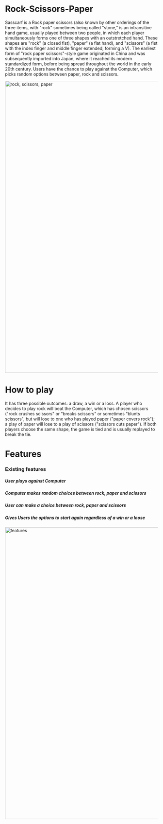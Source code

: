 # Rock-Scissors-Paper
Sasscarf is a Rock paper scissors (also known by other orderings of the three items, with "rock" sometimes being called "stone," is an intransitive hand game, usually played between two people, in which each player simultaneously forms one of three shapes with an outstretched hand. These shapes are "rock" (a closed fist), "paper" (a flat hand), and "scissors" (a fist with the index finger and middle finger extended, forming a V). The earliest form of "rock paper scissors"-style game originated in China and was subsequently imported into Japan, where it reached its modern standardized form, before being spread throughout the world in the early 20th century.
Users have the chance to play against the Computer, which picks random options between paper, rock and scissors.



 
 
<img width="960" alt="rock, scissors, paper" src="https://github.com/caleb1711/Rock-Scissors-Paper/assets/130179631/a31eda77-a036-4f26-a199-2964322d7a4a">





# How to play
It has three possible outcomes: a draw, a win or a loss. A player who decides to play rock will beat the Computer, which has chosen scissors ("rock crushes scissors" or "breaks scissors" or sometimes "blunts scissors", but will lose to one who has played paper ("paper covers rock"); a play of paper will lose to a play of scissors ("scissors cuts paper"). If both players choose the same shape, the game is tied and is usually replayed to break the tie.




# Features

### Existing features

##### User plays against Computer
##### Computer makes random choices between rock, paper and scissors
##### User can make a choice between rock, paper and scissors
##### Gives Users the options to start again regardless of a win or a loose


<img width="960" alt="features" src="https://github.com/caleb1711/Rock-Scissors-Paper/assets/130179631/8a79e8b8-5051-431a-8248-a2d0e82fd0c7">




